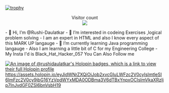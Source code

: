 [![trophy](https://github-profile-trophy.vercel.app/?username=Rushi-Daulatkar&theme=onedark)](https://github.com/ryo-ma/github-profile-trophy)

<p align="center"> 
  Visitor count<br>
  <img src="https://profile-counter.glitch.me/Rushi-Daulatkar/count.svg" />
</p>
- 👋 Hi, I’m @Rushi-Daulatkar
- 👀 I’m interested in codeing Exercises ,logical problem solving
- I am an expert in HTML and also I know every aspect of this MARK UP langauge
- 🌱 I’m currently learning Java programming langauge
- Also I am learning a little bit of C for my Engineering College
- My Insta I'd is Black_Hat_Hacker_057 You Can Also Follow me

<!---
Rushi-Daulatkar/Rushi-Daulatkar is a ✨ special ✨ repository because its `README.md` (this file) appears on your GitHub profile.
You can click the Preview link to take a look at your changes.
--->
[![An image of @rushidaulatkar's Holopin badges, which is a link to view their full Holopin profile](https://holopin.me/rushidaulatkar)](https://holopin.io/@rushidaulatkar)
https://assets.holopin.io/eyJidWNrZXQiOiJob2xvcGluLWFzc2V0cyIsImtleSI6ImFzc2V0cy9jbG16YzVpdWYxMDA0ODBma3V6dTBxYnpxOCIsImVkaXRzIjp7InJvdGF0ZSI6bnVsbH19

